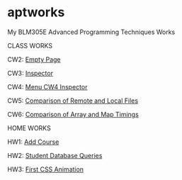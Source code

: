 # aptworks

My BLM305E Advanced Programming Techniques Works

CLASS WORKS

CW2: [Empty Page](https://sahinalcin.github.io/aptworks/sahincw2)

CW3: [Inspector](https://sahinalcin.github.io/aptworks/inspector.html)

CW4: [Menu CW4 Inspector](https://sahinalcin.github.io/aptworks/work/index.html)

CW5: [Comparison of Remote and Local Files](https://sahinalcin.github.io/aptworks/CW5/Comparison.html)

CW6: [Comparison of Array and Map Timings](https://sahinalcin.github.io/aptworks/CW6/Timing.html)

HOME WORKS

HW1: [Add Course](https://sahinalcin.github.io/aptworks/SahinHW1)

HW2: [Student Database Queries](https://sahinalcin.github.io/aptworks/HW2/Database.html)

HW3: [First CSS Animation](https://sahinalcin.github.io/aptworks/HW3/myfirstAnimation.html)
